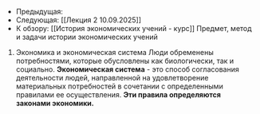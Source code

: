 - Предыдущая: 
- Следующая: [[Лекция 2 10.09.2025]]
- К обзору: [[История экономических учений - курс]]
Предмет, метод и задачи истории экономических учений
1. Экономика и экономическая система
Люди обременены потребностями, которые обусловлены как биологически, так и социально.
**Экономическая система** - это способ согласования деятельности людей, направленной на удовлетворение материальных потребностей в сочетании с определенными правилами ее осуществления.
**Эти правила определяются законами экономики.**

